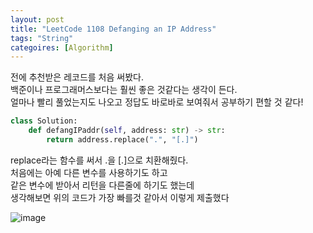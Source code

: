 ```yaml
---
layout: post
title: "LeetCode 1108 Defanging an IP Address"
tags: "String"
categoires: [Algorithm]
---
```


전에 추천받은 레코드를 처음 써봤다.     
백준이나 프로그래머스보다는 훨씬 좋은 것같다는 생각이 든다.    
얼마나 빨리 풀었는지도 나오고 정답도 바로바로 보여줘서 공부하기 편할 것 같다!    

```python
class Solution:
    def defangIPaddr(self, address: str) -> str:
        return address.replace(".", "[.]")
```

replace라는 함수를 써서 .을 [.]으로 치환해줬다.    
처음에는 아예 다른 변수를 사용하기도 하고    
같은 변수에 받아서 리턴을 다른줄에 하기도 했는데    
생각해보면 위의 코드가 가장 빠를것 같아서 이렇게 제출했다   

![image](https://user-images.githubusercontent.com/50114210/65088422-41c22180-d9f4-11e9-97eb-cff50a5325d3.png)
